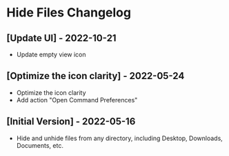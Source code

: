 # Hide Files Changelog

## [Update UI] - 2022-10-21

- Update empty view icon

## [Optimize the icon clarity] - 2022-05-24

- Optimize the icon clarity
- Add action "Open Command Preferences"

## [Initial Version] - 2022-05-16

- Hide and unhide files from any directory, including Desktop, Downloads, Documents, etc.
